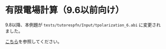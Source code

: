 # 有限電場計算（9.6以前向け）

9.8以降、本例題が
`tests/tutorespfn/Input/tpolarization_6.abi`
に変更されました。

[こちら](../tpolarization_6/README.md)を参照してください。
